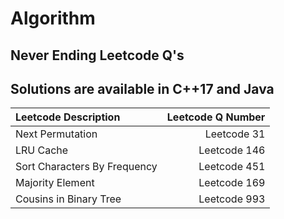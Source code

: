 # Algorithm
Never Ending Leetcode Q's
-----------------------------------------
Solutions are available in C++17 and Java
-----------------------------------------
|Leetcode Description|Leetcode Q Number|
|:-------------------|----------------:|
|Next Permutation|Leetcode 31|
|LRU Cache|Leetcode 146|
|Sort Characters By Frequency|Leetcode 451|
|Majority Element|Leetcode 169|
|Cousins in Binary Tree|Leetcode 993|
